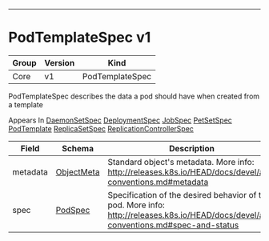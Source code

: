 

-----------
# PodTemplateSpec v1



Group        | Version     | Kind
------------ | ---------- | -----------
Core | v1 | PodTemplateSpec







PodTemplateSpec describes the data a pod should have when created from a template

<aside class="notice">
Appears In <a href="#daemonsetspec-v1beta1">DaemonSetSpec</a> <a href="#deploymentspec-v1beta1">DeploymentSpec</a> <a href="#jobspec-v1">JobSpec</a> <a href="#petsetspec-v1alpha1">PetSetSpec</a> <a href="#podtemplate-v1">PodTemplate</a> <a href="#replicasetspec-v1beta1">ReplicaSetSpec</a> <a href="#replicationcontrollerspec-v1">ReplicationControllerSpec</a> </aside>

Field        | Schema     | Description
------------ | ---------- | -----------
metadata | [ObjectMeta](#objectmeta-v1) | Standard object's metadata. More info: http://releases.k8s.io/HEAD/docs/devel/api-conventions.md#metadata
spec | [PodSpec](#podspec-v1) | Specification of the desired behavior of the pod. More info: http://releases.k8s.io/HEAD/docs/devel/api-conventions.md#spec-and-status






